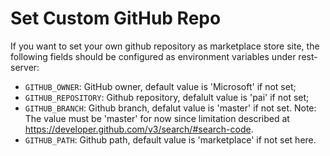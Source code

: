 # Set Custom GitHub Repo

If you want to set your own github repository as marketplace store site, the following fields should be configured as environment
variables under rest-server:

* `GITHUB_OWNER`: GitHub owner, default value is 'Microsoft' if not set;
* `GITHUB_REPOSITORY`: Github repository, defalult value is 'pai' if not set;
* `GITHUB_BRANCH`: Github branch, defalut value is 'master' if not set. Note: The value must be 'master' for now since limitation described at https://developer.github.com/v3/search/#search-code.
* `GITHUB_PATH`: Github path, default value is 'marketplace' if not set here.